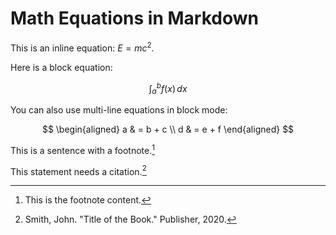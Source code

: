 # Math Equations in Markdown

This is an inline equation: $E = mc^2$.

Here is a block equation:

$$
\int_{a}^{b} f(x) \,dx
$$

You can also use multi-line equations in block mode:

$$
\begin{aligned}
a & = b + c \\
d & = e + f
\end{aligned}
$$


This is a sentence with a footnote.[^1]

[^1]: This is the footnote content.

This statement needs a citation.[^Smith2020]

[^Smith2020]: Smith, John. "Title of the Book." Publisher, 2020.